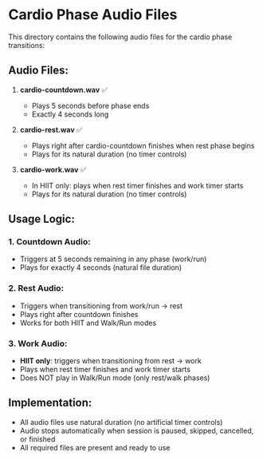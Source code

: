 # Cardio Phase Audio Files

This directory contains the following audio files for the cardio phase transitions:

## Audio Files:

1. **cardio-countdown.wav** ✅
   - Plays 5 seconds before phase ends
   - Exactly 4 seconds long

2. **cardio-rest.wav** ✅
   - Plays right after cardio-countdown finishes when rest phase begins
   - Plays for its natural duration (no timer controls)

3. **cardio-work.wav** ✅
   - In HIIT only: plays when rest timer finishes and work timer starts
   - Plays for its natural duration (no timer controls)

## Usage Logic:

### 1. Countdown Audio:
- Triggers at 5 seconds remaining in any phase (work/run)
- Plays for exactly 4 seconds (natural file duration)

### 2. Rest Audio:
- Triggers when transitioning from work/run → rest
- Plays right after countdown finishes
- Works for both HIIT and Walk/Run modes

### 3. Work Audio:
- **HIIT only**: triggers when transitioning from rest → work
- Plays when rest timer finishes and work timer starts
- Does NOT play in Walk/Run mode (only rest/walk phases)

## Implementation:
- All audio files use natural duration (no artificial timer controls)
- Audio stops automatically when session is paused, skipped, cancelled, or finished
- All required files are present and ready to use
